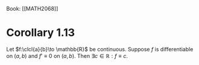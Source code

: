 Book: [[MATH2068]]
# Corollary 1.13
Let $f:\clcl{a}{b}\to \mathbb{R}$ be continuous.
Suppose $f$ is differentiable on $(a,b)$ and $f'\equiv 0$ on $(a,b)$.
Then $\exists c\in \mathbb{R}:f\equiv c$.